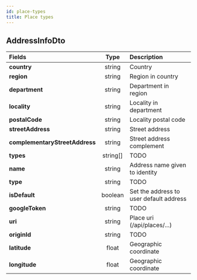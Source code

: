 ```yaml
---
id: place-types
title: Place types
---
```


## AddressInfoDto

| Fields                         |   Type   | Description                             |
| :----------------------------- | :------: | :-------------------------------------- |
| **country**                    |  string  | Country                                 |
| **region**                     |  string  | Region in country                       |
| **department**                 |  string  | Department in region                    |
| **locality**                   |  string  | Locality in department                  |
| **postalCode**                 |  string  | Locality postal code                    |
| **streetAddress**              |  string  | Street address                          |
| **complementaryStreetAddress** |  string  | Street address complement               |
| **types**                      | string[] | TODO                                    |
| **name**                       |  string  | Address name given to identity          |
| **type**                       |  string  | TODO                                    |
| **isDefault**                  | boolean  | Set the address to user default address |
| **googleToken**                |  string  | TODO                                    |
| **uri**                        |  string  | Place uri (/api/places/...)             |
| **originId**                   |  string  | TODO                                    |
| **latitude**                   |  float   | Geographic coordinate                   |
| **longitude**                  |  float   | Geographic coordinate                   |
